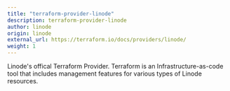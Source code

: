 ```yaml
---
title: "terraform-provider-linode"
description: terraform-provider-linode
author: linode
origin: linode
external_url: https://terraform.io/docs/providers/linode/
weight: 1
---
```


Linode's offical Terraform Provider. Terraform is an Infrastructure-as-code tool that includes management features for various types of Linode resources.
